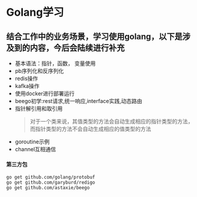 # Golang学习
## 结合工作中的业务场景，学习使用golang，以下是涉及到的内容，今后会陆续进行补充
* 基本语法：指针，函数， 变量使用
* pb序列化和反序列化
* redis操作
* kafka操作
* 使用docker进行部署运行
* beego初学:rest请求,统一响应,interface实践,动态路由
* 指针解引用和取引用
   >对于一个类来说，其值类型的方法会自动生成相应的指针类型的方法，而指针类型的方法不会自动生成相应的值类型的方法
* goroutine示例
* channel互相通信
#### 第三方包

```
go get github.com/golang/protobuf
go get github.com/garyburd/redigo
go get github.com/astaxie/beego
```
